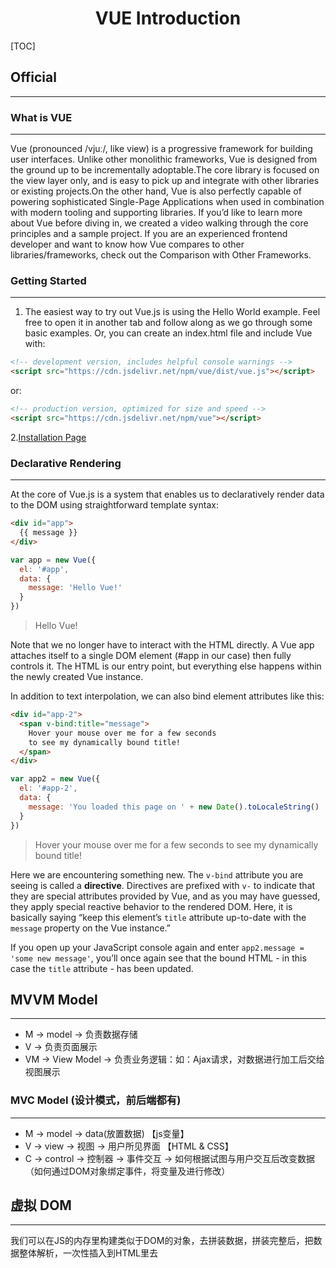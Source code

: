 # <center>VUE Introduction</center>

[TOC]

## Official
--------------------

### What is VUE
---------------
>
Vue (pronounced /vjuː/, like view) is a progressive framework for building user interfaces. Unlike other monolithic frameworks, Vue is designed from the ground up to be incrementally adoptable.The core library is focused on the view layer only, and is easy to pick up and integrate with other libraries or existing projects.On the other hand, Vue is also perfectly capable of powering sophisticated Single-Page Applications when used in combination with modern tooling and supporting libraries.
If you’d like to learn more about Vue before diving in, we created a video walking through the core principles and a sample project.
If you are an experienced frontend developer and want to know how Vue compares to other libraries/frameworks, check out the Comparison with Other Frameworks.

### Getting Started
-----------------
1. The easiest way to try out Vue.js is using the Hello World example. Feel free to open it in another tab and follow along as we go through some basic examples. Or, you can create an index.html file and include Vue with:
```html
<!-- development version, includes helpful console warnings -->
<script src="https://cdn.jsdelivr.net/npm/vue/dist/vue.js"></script>
```
or:
```html
<!-- production version, optimized for size and speed -->
<script src="https://cdn.jsdelivr.net/npm/vue"></script>
```
2.[Installation Page](https://vuejs.org/v2/guide/installation.html)

### Declarative Rendering
-------------------------
At the core of Vue.js is a system that enables us to declaratively render data to the DOM using straightforward template syntax:
```html
<div id="app">
  {{ message }}
</div>
```
```js
var app = new Vue({
  el: '#app',
  data: {
    message: 'Hello Vue!'
  }
})
```
> Hello Vue!

Note that we no longer have to interact with the HTML directly. A Vue app attaches itself to a single DOM element (#app in our case) then fully controls it. The HTML is our entry point, but everything else happens within the newly created Vue instance.

In addition to text interpolation, we can also bind element attributes like this:
```html
<div id="app-2">
  <span v-bind:title="message">
    Hover your mouse over me for a few seconds
    to see my dynamically bound title!
  </span>
</div>
```
```js
var app2 = new Vue({
  el: '#app-2',
  data: {
    message: 'You loaded this page on ' + new Date().toLocaleString()
  }
})
```
>Hover your mouse over me for a few seconds to see my dynamically bound title!

Here we are encountering something new. The `v-bind` attribute you are seeing is called a **directive**. Directives are prefixed with `v-` to indicate that they are special attributes provided by Vue, and as you may have guessed, they apply special reactive behavior to the rendered DOM. Here, it is basically saying “keep this element’s `title` attribute up-to-date with the `message` property on the Vue instance.”

If you open up your JavaScript console again and enter `app2.message = 'some new message'`, you’ll once again see that the bound HTML - in this case the `title` attribute - has been updated.

## MVVM Model
------------------
- M -> model -> 负责数据存储
- V -> 负责页面展示
- VM -> View Model -> 负责业务逻辑：如：Ajax请求，对数据进行加工后交给视图展示

### MVC Model (设计模式，前后端都有)
--------------------
- M -> model -> data(放置数据) 【js变量】
- V -> view -> 视图 -> 用户所见界面 【HTML & CSS】
- C -> control -> 控制器 -> 事件交互 -> 如何根据试图与用户交互后改变数据 （如何通过DOM对象绑定事件，将变量及进行修改）
## 虚拟 DOM
-------------------------
我们可以在JS的内存里构建类似于DOM的对象，去拼装数据，拼装完整后，把数据整体解析，一次性插入到HTML里去
